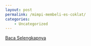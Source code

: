 ```yaml
---
layout: post
permalink: /mimpi-membeli-es-coklat/
categories:
    - Uncategorized
---
```


[Baca Selengkapnya](/01)